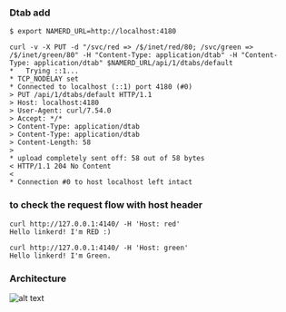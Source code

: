 
### Dtab add

```$ export NAMERD_URL=http://localhost:4180```

```
curl -v -X PUT -d "/svc/red => /$/inet/red/80; /svc/green => /$/inet/green/80" -H "Content-Type: application/dtab" -H "Content-Type: application/dtab" $NAMERD_URL/api/1/dtabs/default
*   Trying ::1...
* TCP_NODELAY set
* Connected to localhost (::1) port 4180 (#0)
> PUT /api/1/dtabs/default HTTP/1.1
> Host: localhost:4180
> User-Agent: curl/7.54.0
> Accept: */*
> Content-Type: application/dtab
> Content-Type: application/dtab
> Content-Length: 58
>
* upload completely sent off: 58 out of 58 bytes
< HTTP/1.1 204 No Content
<
* Connection #0 to host localhost left intact

```

### to check the request flow with host header 

```
curl http://127.0.0.1:4140/ -H 'Host: red'
Hello linkerd! I'm RED :)

curl http://127.0.0.1:4140/ -H 'Host: green'
Hello linkerd! I'm Green.
```

### Architecture

![alt text](https://github.com/ganasubrgit/l5d-n5d-zk-docker/blob/master/diagram.png)
